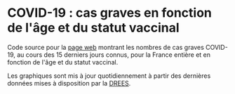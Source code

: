 # COVID-19 : cas graves en fonction de l'âge et du statut vaccinal

Code source pour la [page web](https://share.streamlit.io/vivien0000/vaccine-stats/app.py) montrant les nombres de cas graves COVID-19, au cours des 15 derniers jours connus, pour la France entière et en fonction de l'âge et du statut vaccinal.

Les graphiques sont mis à jour quotidiennement à partir des dernières données mises à disposition par la [DREES](https://data.drees.solidarites-sante.gouv.fr/explore/dataset/covid-19-resultats-par-age-issus-des-appariements-entre-si-vic-si-dep-et-vac-si/information/).